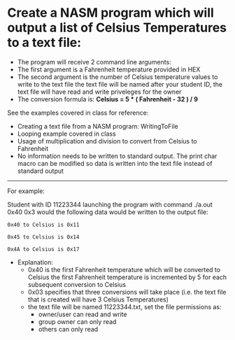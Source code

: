 # Create a NASM program which will output a list of Celsius Temperatures to a text file:

* The program will receive 2 command line arguments:
* The first argument is a Fahrenheit temperature provided in HEX
* The second argument is the number of Celsius temperature values to write to the text file the text file will be named after your student ID, the text file will have read and write priveleges for the owner
* The conversion formula is: **Celsius = 5 * ( Fahrenheit - 32 ) / 9**

See the examples covered in class for reference:

* Creating a text file from a NASM program: WritingToFile
* Looping example covered in class
* Usage of multiplication and division to convert from Celsius to Fahrenheit
* No information needs to be written to standard output.  The print char macro can be modified so data is written into the text file instead of standard output
---
For example:

Student with ID 11223344 launching the program with command ./a.out 0x40 0x3 would the following data would be written to the output file:
```
0x40 to Celsius is 0x11

0x45 to Celsius is 0x14 

0x4A to Celsius is 0x17
```
* Explanation:
    * 0x40 is the first Fahrenheit temperature which will be converted to Celsius the first Fahrenheit temperature is incremented by 5 for each subsequent conversion to Celsius
    * 0x03 specifies that three conversions will take place (i.e. the text file that is created will have 3 Celsius Temperatures)
    * the text file will be named 11223344.txt, set the file permissions as:
        * owner/user can read and write
        * group owner can only read
        * others can only read
